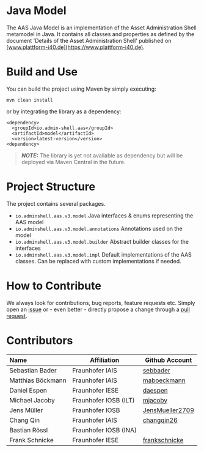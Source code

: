 # Java Model

The AAS Java Model is an implementation of the Asset Administration Shell
metamodel in Java. It contains all classes and properties as defined by the
document 'Details of the Asset Administration Shell' published on
[www.plattform-i40.de](https://www.plattform-i40.de).


# Build and Use

You can build the project using Maven by simply executing:

`mvn clean install`

or by integrating the library as a dependency:

```
<dependency>
  <groupId>io.admin-shell.aas</groupId>
  <artifactId>model</artifactId>
  <version>latest-version</version>
<dependency>
```
> **_NOTE:_**  The library is yet not available as dependency but will be deployed via Maven Central in the future.

# Project Structure

The project contains several packages.

- `io.adminshell.aas.v3.model` Java interfaces & enums representing the AAS model
- `io.adminshell.aas.v3.model.annotations` Annotations used on the model
- `io.adminshell.aas.v3.model.builder` Abstract builder classes for the interfaces
- `io.adminshell.aas.v3.model.impl` Default implementations of the AAS classes. Can be replaced with custom implementations if needed.

# How to Contribute

We always look for contributions, bug reports, feature requests etc. Simply open an [issue](https://github.com/admin-shell-io/java-model/issues) or - even better - directly propose a change through a [pull request](https://github.com/admin-shell-io/java-model/pulls).


# Contributors

| Name | Affiliation | Github Account |
|:--| -- | -- |
| Sebastian Bader | Fraunhofer IAIS | [sebbader](https://github.com/sebbader) |
| Matthias Böckmann | Fraunhofer IAIS | [maboeckmann](https://github.com/maboeckmann) |
| Daniel Espen | Fraunhofer IESE | [daespen](https://github.com/daespen) |
| Michael Jacoby | Fraunhofer IOSB (ILT) | [mjacoby](https://github.com/mjacoby) |
| Jens Müller | Fraunhofer IOSB | [JensMueller2709](https://github.com/JensMueller2709) |
| Chang Qin | Fraunhofer IAIS | [changqin26](https://github.com/changqin26) |
| Bastian Rössl | Fraunhofer IOSB (INA) | []() |
| Frank Schnicke | Fraunhofer IESE | [frankschnicke](https://github.com/frankschnicke) |
